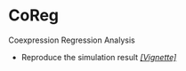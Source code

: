# CoReg
Coexpression Regression Analysis


-   Reproduce the simulation result [*\[Vignette\]*](https://github.com/hwiyoungstat/CoReg/blob/main/Replicabiliy_SI.html)
